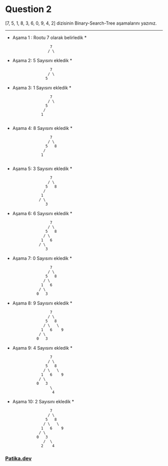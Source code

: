 # Question 2

[7, 5, 1, 8, 3, 6, 0, 9, 4, 2] dizisinin Binary-Search-Tree aşamalarını yazınız.

---

* Aşama 1 : Rootu  7 olarak belirledik * 

```
                    7
                   / \
```
* Aşama 2:  5 Sayısını ekledik * 

```
                    7
                   / \
                  5
```    
* Aşama 3:  1 Sayısını ekledik * 

```
                    7
                   / \
                  5
                 /
                1
                
``` 
* Aşama 4:  8 Sayısını ekledik * 

```
                    7
                   / \
                  5   8
                 /
                1
                
```  
* Aşama 5:  3 Sayısını ekledik * 

```
                    7
                   / \
                  5   8
                 /
                1
               / \
                  3
```  
* Aşama 6:  6 Sayısını ekledik * 

```
                    7
                   / \
                  5   8
                 / \
                1   6
               / \
                  3
```  
* Aşama 7:  0 Sayısını ekledik * 

```
                    7
                   / \
                  5   8
                 / \
                1   6
               / \
              0   3
```  
* Aşama 8:  9 Sayısını ekledik * 

```
                    7
                   / \
                  5   8
                 / \   \
                1   6    9
               / \
              0   3
```  
* Aşama 9:  4 Sayısını ekledik * 

```
                    7
                   / \
                  5   8
                 / \   \
                1   6    9
               / \
              0   3
                    \
                     4
```  
* Aşama 10:  2 Sayısını ekledik * 

```
                    7
                   / \
                  5   8
                 / \   \
                1   6    9
               / \
              0   3
                 /  \
                2    4
```  



### **[Patika.dev](https://app.patika.dev/)**
